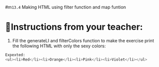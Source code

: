 #m`13.4` Making HTML using filter function and map funtion

# 📝Instructions from your teacher:
1. Fill the generateLI and filterColors function to make the exercise print the following HTML with only the sexy colors:
```py
Expexted:
<ul><li>Red</li><li>Orange</li><li>Pink</li><li>Violet</li></ul>
```
